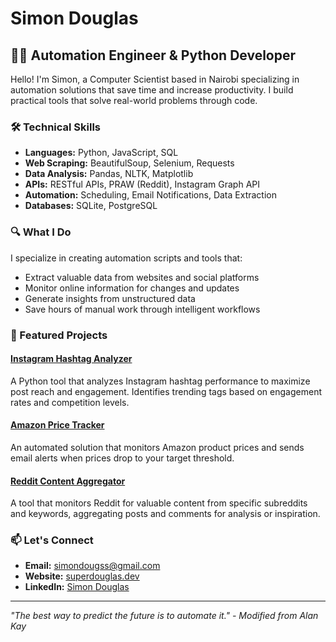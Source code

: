 # Simon Douglas

## 👨‍💻 Automation Engineer & Python Developer

Hello! I'm Simon, a Computer Scientist based in Nairobi specializing in automation solutions that save time and increase productivity. I build practical tools that solve real-world problems through code.

### 🛠️ Technical Skills

- **Languages:** Python, JavaScript, SQL
- **Web Scraping:** BeautifulSoup, Selenium, Requests
- **Data Analysis:** Pandas, NLTK, Matplotlib
- **APIs:** RESTful APIs, PRAW (Reddit), Instagram Graph API
- **Automation:** Scheduling, Email Notifications, Data Extraction
- **Databases:** SQLite, PostgreSQL

### 🔍 What I Do

I specialize in creating automation scripts and tools that:
- Extract valuable data from websites and social platforms
- Monitor online information for changes and updates
- Generate insights from unstructured data
- Save hours of manual work through intelligent workflows

### 🚀 Featured Projects

#### [Instagram Hashtag Analyzer](https://github.com/SimonDouglas-bit/instagram-hashtag-analyzer)
A Python tool that analyzes Instagram hashtag performance to maximize post reach and engagement. Identifies trending tags based on engagement rates and competition levels.

#### [Amazon Price Tracker](https://github.com/SimonDouglas-bit/amazon-price-tracker)
An automated solution that monitors Amazon product prices and sends email alerts when prices drop to your target threshold.

#### [Reddit Content Aggregator](https://github.com/SimonDouglas-bit/reddit-content-aggregator)
A tool that monitors Reddit for valuable content from specific subreddits and keywords, aggregating posts and comments for analysis or inspiration.

### 📫 Let's Connect

- **Email:** [simondougss@gmail.com](mailto:simondougss@gmail.com)
- **Website:** [superdouglas.dev](https://rebrand.ly/superdouglas)
- **LinkedIn:** [Simon Douglas](https://linkedin.com/in/simondouglasw)

---

*"The best way to predict the future is to automate it." - Modified from Alan Kay*
